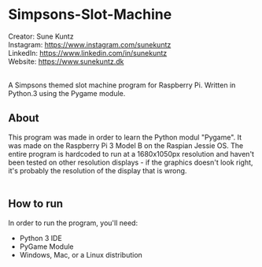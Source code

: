 # Simpsons-Slot-Machine
Creator: Sune Kuntz <br>
Instagram: https://www.instagram.com/sunekuntz <br>
LinkedIn: https://www.linkedin.com/in/sunekuntz <br>
Website: https://www.sunekuntz.dk <br><br>

A Simpsons themed slot machine program for Raspberry Pi. Written in Python.3 using the Pygame module. <br>

<h2> About </h2>
This program was made in order to learn the Python modul "Pygame". It was made on the Raspberry Pi 3 Model B on the Raspian Jessie OS. The entire program is hardcoded to run at a 1680x1050px resolution and haven't been tested on other resolution displays - if the graphics doesn't look right, it's probably the resolution of the display that is wrong. 
<br><br>
<h2>How to run</h2>
In order to run the program, you'll need:<br>
<ul>
  <li>Python 3 IDE</li>
  <li>PyGame Module</li>
  <li>Windows, Mac, or a Linux distribution</li>
</ul>
